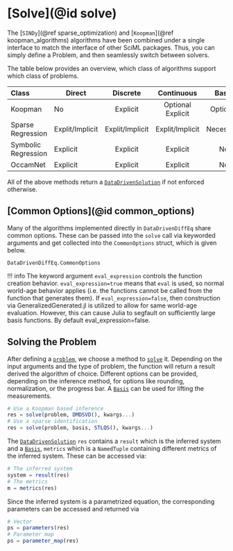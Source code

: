 # [Solve](@id solve)

The [`SINDy`](@ref sparse_optimization) and [`Koopman`](@ref koopman_algorithms) algorithms have been combined under a single interface to match the interface of other SciML packages. Thus, you can simply define a Problem, and then seamlessly switch between solvers. 

The table below provides an overview, which class of algorithms support which class of problems.

| Class | Direct     | Discrete | Continuous | Basis | 
|:---------- | ---------- |:------------:|:------------:|:------------:|
| Koopman    |    No       | Explicit             |  Optional   Explicit        | Optional |
| Sparse Regression    | Explit/Implicit  | Explit/Implicit | Explit/Implicit | Necessary |
| Symbolic Regression    | Explicit  | Explicit | Explicit | No | 
| OccamNet    | Explicit  | Explicit | Explicit | No |

All of the above methods return a [`DataDrivenSolution`](@ref) if not enforced otherwise.

## [Common Options](@id common_options)

Many of the algorithms implemented directly in `DataDrivenDiffEq` share common options. These can be passed into the `solve` call via keyworded arguments and get collected into the `CommonOptions` struct, which is given below. 

```@docs
DataDrivenDiffEq.CommonOptions
```

!!! info
    The keyword argument `eval_expression` controls the function creation
    behavior. `eval_expression=true` means that `eval` is used, so normal
    world-age behavior applies (i.e. the functions cannot be called from
    the function that generates them). If `eval_expression=false`,
    then construction via GeneralizedGenerated.jl is utilized to allow for
    same world-age evaluation. However, this can cause Julia to segfault
    on sufficiently large basis functions. By default eval_expression=false.

## Solving the Problem

After defining a [`problem`](@ref), we choose a method to [`solve`](@ref) it. Depending on the input arguments and the type of problem, the function will return a result derived the algorithm of choice. Different options can be provided, depending on the inference method, for options like rounding, normalization, or the progress bar. A [`Basis`](@ref) can be used for lifting the measurements.

```julia
# Use a Koopman based inference
res = solve(problem, DMDSVD(), kwargs...)
# Use a sparse identification
res = solve(problem, basis, STLQS(), kwargs...)
```

The [`DataDrivenSolution`](@ref) `res` contains a `result` which is the inferred system and a [`Basis`](@ref), `metrics` which is a `NamedTuple` containing different metrics of the inferred system. These can be accessed via:

```julia
# The inferred system
system = result(res)
# The metrics
m = metrics(res)
```

Since the inferred system is a parametrized equation, the corresponding parameters can be accessed and returned via

```julia
# Vector
ps = parameters(res)
# Parameter map
ps = parameter_map(res)
```


